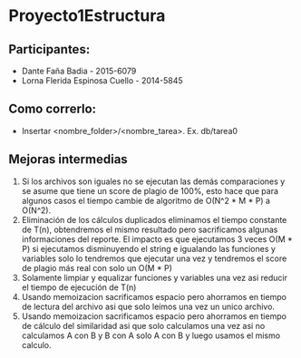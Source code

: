 # Proyecto1Estructura

## Participantes:

- Dante Faña Badia - 2015-6079
- Lorna Flerida Espinosa Cuello - 2014-5845


## Como correrlo:

- Insertar <nombre_folder>/<nombre_tarea>. 
    Ex. db/tarea0

## Mejoras intermedias

1. Si los archivos son iguales no se ejecutan las demás comparaciones y se asume que tiene un score de plagio de 
   100%, esto hace que para algunos casos el tiempo cambie de algoritmo de O(N^2 * M * P) a O(N^2).
2. Eliminación de los cálculos duplicados eliminamos el tiempo constante de T(n), obtendremos el mismo resultado pero 
   sacrificamos algunas informaciones del reporte. El impacto es que ejecutamos 3 veces O(M * P) si ejecutamos 
   disminuyendo el string e igualando las funciones y variables solo lo tendremos que ejecutar una vez y tendremos 
   el score de plagio más real con solo un O(M * P)
3. Solamente limpiar y equalizar funciones y variables una vez asi reducir el tiempo de ejecución de T(n)
4. Usando memoizacion sacrificamos espacio pero ahorramos en tiempo de lectura del archivo asi que solo leímos 
   una vez un unico archivo.
5. Usando memoizacion sacrificamos espacio pero ahorramos en tiempo de cálculo del similaridad asi que solo calculamos 
   una vez asi no calculamos A con B y B con A solo A con B y luego usamos el mismo calculo.
   
